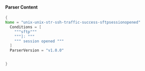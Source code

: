 #### Parser Content
```Java
{
Name = "unix-unix-str-ssh-traffic-success-sftpsessionopened"
  Conditions = [
    """sftp"""
    """]: """
    """ session opened """
  ]
  ParserVersion = "v1.0.0"


}
```